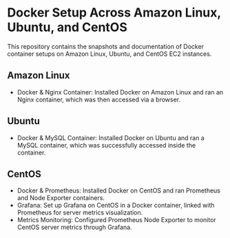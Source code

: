 # Docker Setup Across Amazon Linux, Ubuntu, and CentOS
This repository contains the snapshots and documentation of Docker container setups on Amazon Linux, Ubuntu, and CentOS EC2 instances.

## Amazon Linux
- Docker & Nginx Container: Installed Docker on Amazon Linux and ran an Nginx container, which was then accessed via a browser.

## Ubuntu
- Docker & MySQL Container: Installed Docker on Ubuntu and ran a MySQL container, which was successfully accessed inside the container.

## CentOS
- Docker & Prometheus: Installed Docker on CentOS and ran Prometheus and Node Exporter containers.
- Grafana: Set up Grafana on CentOS in a Docker container, linked with Prometheus for server metrics visualization.
- Metrics Monitoring: Configured Prometheus Node Exporter to monitor CentOS server metrics through Grafana.
